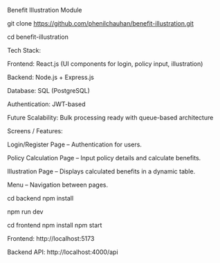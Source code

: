 Benefit Illustration Module


git clone https://github.com/phenilchauhan/benefit-illustration.git

cd benefit-illustration

Tech Stack:

Frontend: React.js (UI components for login, policy input, illustration)

Backend: Node.js + Express.js

Database: SQL (PostgreSQL)

Authentication: JWT-based

Future Scalability: Bulk processing ready with queue-based architecture

Screens / Features:

Login/Register Page – Authentication for users.

Policy Calculation Page – Input policy details and calculate benefits.

Illustration Page – Displays calculated benefits in a dynamic table.

Menu – Navigation between pages.

cd backend
npm install

npm run dev 


cd frontend
npm install
npm start


Frontend: http://localhost:5173

Backend API: http://localhost:4000/api